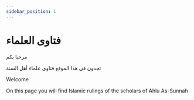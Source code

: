 ```yaml
---
sidebar_position: 1
---
```


# فتاوى العلماء

مرحبا بكم

تجدون في هذا الموقع فتاوى علماء أهل السنة

Welcome

On this page you will find Islamic rulings of the scholars of Ahlu As-Sunnah